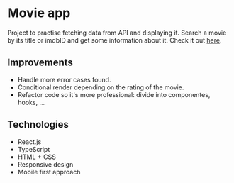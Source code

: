 # Movie app

Project to practise fetching data from API and displaying it. Search a movie by its title or imdbID and get some information about it. Check it out [here](https://fabbeiru.github.io/MovieApp/).

## Improvements

- Handle more error cases found.
- Conditional render depending on the rating of the movie.
- Refactor code so it's more professional: divide into componentes, hooks, ...

## Technologies

- React.js
- TypeScript
- HTML + CSS
- Responsive design
- Mobile first approach
